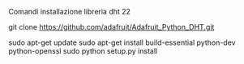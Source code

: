 Comandi installazione libreria dht 22

git clone https://github.com/adafruit/Adafruit_Python_DHT.git

sudo apt-get update
sudo apt-get install build-essential python-dev python-openssl
sudo python setup.py install 
